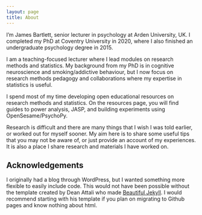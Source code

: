 ```yaml
---
layout: page
title: About
---
```


I’m James Bartlett, senior lecturer in psychology at Arden University, UK. I completed my PhD at Coventry University in 2020, where I also finished an undergraduate psychology degree in 2015.

I am a teaching-focused lecturer where I lead modules on research methods and statistics. My background from my PhD is in cognitive neuroscience and smoking/addictive behaviour, but I now focus on research methods pedagogy and collaborations where my expertise in statistics is useful.

I spend most of my time developing open educational resources on research methods and statistics. On the resources page, you will find guides to power analysis, JASP, and building experiments using OpenSesame/PsychoPy. 

Research is difficult and there are many things that I wish I was told earlier, or worked out for myself sooner. My aim here is to share some useful tips that you may not be aware of, or just provide an account of my experiences. It is also a place I share research and materials I have worked on.

## Acknowledgements
I originally had a blog through WordPress, but I wanted something more flexible to easily include code. This would not have been possible without the template created by Dean Attali who made [Beautiful Jekyll](http://deanattali.com/beautiful-jekyll/). I would recommend starting with his template if you plan on migrating to Github pages and know nothing about html.
